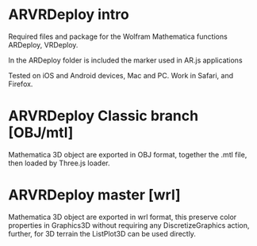 # ARVRDeploy intro


Required files and package for the Wolfram Mathematica functions ARDeploy, VRDeploy.

In the ARDeploy folder is included the marker used in AR.js applications

Tested on iOS and Android devices, Mac and PC. 
Work in Safari, and Firefox.



# ARVRDeploy Classic branch [OBJ/mtl]
Mathematica 3D object are exported in OBJ format, together the .mtl file, then loaded by Three.js loader.


# ARVRDeploy master [wrl]
Mathematica 3D object are exported in wrl format, this preserve color properties in Graphics3D without requiring any DiscretizeGraphics action, further, for 3D terrain the ListPlot3D can be used directly.
 
